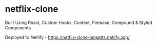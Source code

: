 # netflix-clone
Built Using React, Custom Hooks, Context, Firebase, Compound &amp; Styled Components 

Deployed to Netlify - https://netflix-clone-ianpetts.netlify.app/ 

